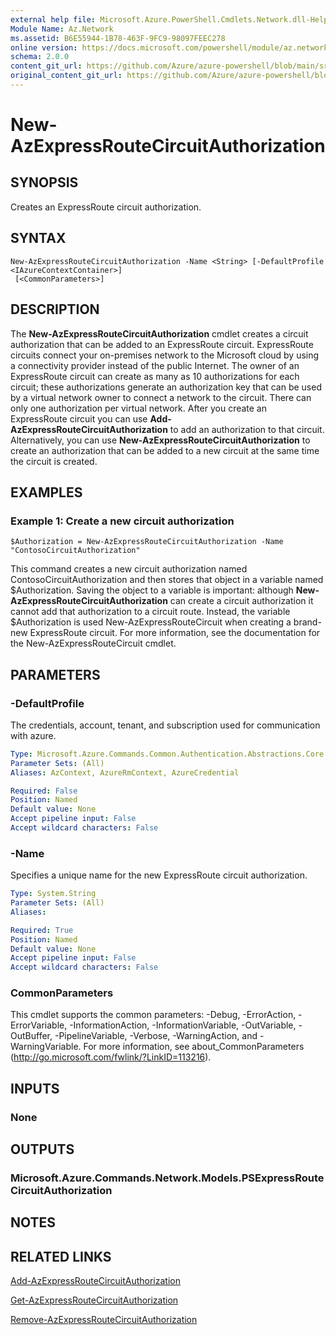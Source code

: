 ```yaml
---
external help file: Microsoft.Azure.PowerShell.Cmdlets.Network.dll-Help.xml
Module Name: Az.Network
ms.assetid: B6E55944-1B78-463F-9FC9-98097FEEC278
online version: https://docs.microsoft.com/powershell/module/az.network/new-azexpressroutecircuitauthorization
schema: 2.0.0
content_git_url: https://github.com/Azure/azure-powershell/blob/main/src/Network/Network/help/New-AzExpressRouteCircuitAuthorization.md
original_content_git_url: https://github.com/Azure/azure-powershell/blob/main/src/Network/Network/help/New-AzExpressRouteCircuitAuthorization.md
---
```


# New-AzExpressRouteCircuitAuthorization

## SYNOPSIS
Creates an ExpressRoute circuit authorization.

## SYNTAX

```
New-AzExpressRouteCircuitAuthorization -Name <String> [-DefaultProfile <IAzureContextContainer>]
 [<CommonParameters>]
```

## DESCRIPTION
The **New-AzExpressRouteCircuitAuthorization** cmdlet creates a circuit authorization that can
be added to an ExpressRoute circuit. ExpressRoute circuits connect your on-premises network to the
Microsoft cloud by using a connectivity provider instead of the public Internet. The owner of an
ExpressRoute circuit can create as many as 10 authorizations for each circuit; these authorizations
generate an authorization key that can be used by a virtual network owner to connect a network to
the circuit. There can only one authorization per virtual network.
After you create an ExpressRoute circuit you can use
**Add-AzExpressRouteCircuitAuthorization** to add an authorization to that circuit.
Alternatively, you can use **New-AzExpressRouteCircuitAuthorization** to create an
authorization that can be added to a new circuit at the same time the circuit is created.

## EXAMPLES

### Example 1: Create a new circuit authorization
```
$Authorization = New-AzExpressRouteCircuitAuthorization -Name "ContosoCircuitAuthorization"
```

This command creates a new circuit authorization named ContosoCircuitAuthorization and then stores
that object in a variable named $Authorization. Saving the object to a variable is important:
although **New-AzExpressRouteCircuitAuthorization** can create a circuit authorization it
cannot add that authorization to a circuit route. Instead, the variable $Authorization is used
New-AzExpressRouteCircuit when creating a brand-new ExpressRoute circuit.
For more information, see the documentation for the New-AzExpressRouteCircuit cmdlet.

## PARAMETERS

### -DefaultProfile
The credentials, account, tenant, and subscription used for communication with azure.

```yaml
Type: Microsoft.Azure.Commands.Common.Authentication.Abstractions.Core.IAzureContextContainer
Parameter Sets: (All)
Aliases: AzContext, AzureRmContext, AzureCredential

Required: False
Position: Named
Default value: None
Accept pipeline input: False
Accept wildcard characters: False
```

### -Name
Specifies a unique name for the new ExpressRoute circuit authorization.

```yaml
Type: System.String
Parameter Sets: (All)
Aliases:

Required: True
Position: Named
Default value: None
Accept pipeline input: False
Accept wildcard characters: False
```

### CommonParameters
This cmdlet supports the common parameters: -Debug, -ErrorAction, -ErrorVariable, -InformationAction, -InformationVariable, -OutVariable, -OutBuffer, -PipelineVariable, -Verbose, -WarningAction, and -WarningVariable. For more information, see about_CommonParameters (http://go.microsoft.com/fwlink/?LinkID=113216).

## INPUTS

### None

## OUTPUTS

### Microsoft.Azure.Commands.Network.Models.PSExpressRouteCircuitAuthorization

## NOTES

## RELATED LINKS

[Add-AzExpressRouteCircuitAuthorization](./Add-AzExpressRouteCircuitAuthorization.md)

[Get-AzExpressRouteCircuitAuthorization](./Get-AzExpressRouteCircuitAuthorization.md)

[Remove-AzExpressRouteCircuitAuthorization](./Remove-AzExpressRouteCircuitAuthorization.md)

